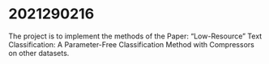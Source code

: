 # 2021290216
The project is to implement the methods of the Paper: “Low-Resource” Text Classification: A Parameter-Free Classification Method with Compressors on other datasets.
